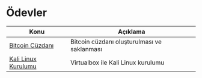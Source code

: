 # Ödevler

Konu | Açıklama
---- | -----------
[Bitcoin Cüzdanı](bitcoin-cuzdani.md) | Bitcoin cüzdanı oluşturulması ve saklanması
[Kali Linux Kurulumu](kali-linux-kurulumu.md) | Virtualbox ile Kali Linux kurulumu

